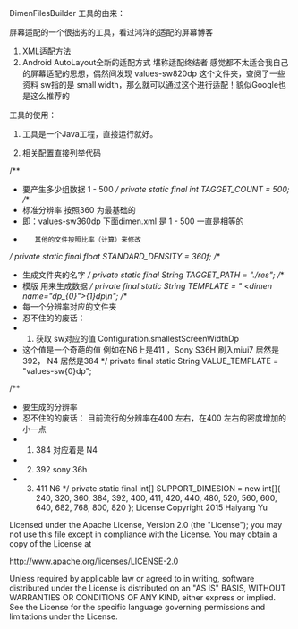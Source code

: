 DimenFilesBuilder
工具的由来：

屏幕适配的一个很拙劣的工具，看过鸿洋的适配的屏幕博客

1. XML适配方法
2. Android AutoLayout全新的适配方式 堪称适配终结者
感觉都不太适合我自己的屏幕适配的思想，偶然间发现 values-sw820dp 这个文件夹，查阅了一些资料 sw指的是 small width，那么就可以通过这个进行适配！貌似Google也是这么推荐的

工具的使用：

1. 工具是一个Java工程，直接运行就好。

2. 相关配置直接列举代码

/**
 * 要产生多少组数据 1 - 500
 */
private static final int TAGGET_COUNT = 500;
/**
 * 标准分辨率 按照360 为最基础的
 *    即：values-sw360dp 下面dimen.xml 是 1 - 500 一直是相等的
 *        其他的文件按照比率（计算）来修改
 */
private static final float STANDARD_DENSITY = 360f;
/**
 * 生成文件夹的名字
 */
private static final String TAGGET_PATH = "./res";
/**
 * 模版 用来生成数据
 */
private final static String TEMPLATE = "    <dimen name=\"dp_{0}\">{1}dp</dimen>\n";
/**
 * 每一个分辨率对应的文件夹
 * 忍不住的的废话：
 * 1. 获取 sw对应的值 Configuration.smallestScreenWidthDp
 * 这个值是一个奇葩的值 例如在N6上是411 ，Sony S36H 刷入miui7 居然是 392， N4 居然是384
 */
private final static String VALUE_TEMPLATE = "values-sw{0}dp";

/**
 * 要生成的分辨率
 * 忍不住的的废话： 目前流行的分辨率在400 左右，在400 左右的密度增加的小一点
 * 1. 384 对应着是 N4
 * 2. 392 sony 36h
 * 3. 411 N6
 */
private static final int[] SUPPORT_DIMESION = new int[]{
        240, 320, 360, 384, 392, 400, 411, 420, 440, 480, 520, 560, 600, 640, 682, 768, 800, 820
};
License
Copyright 2015 Haiyang Yu

Licensed under the Apache License, Version 2.0 (the "License");
you may not use this file except in compliance with the License.
You may obtain a copy of the License at

   http://www.apache.org/licenses/LICENSE-2.0

Unless required by applicable law or agreed to in writing, software
distributed under the License is distributed on an "AS IS" BASIS,
WITHOUT WARRANTIES OR CONDITIONS OF ANY KIND, either express or implied.
See the License for the specific language governing permissions and
limitations under the License.